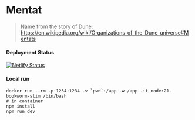 # Mentat
> Name from the story of Dune: https://en.wikipedia.org/wiki/Organizations_of_the_Dune_universe#Mentats

#### Deployment Status
[![Netlify Status](https://api.netlify.com/api/v1/badges/e263382c-0b77-4565-ab77-59171da598f9/deploy-status)](https://app.netlify.com/sites/peaceful-haupia-3d45cd/deploys)

#### Local run
```shell
docker run --rm -p 1234:1234 -v `pwd`:/app -w /app -it node:21-bookworm-slim /bin/bash
# in container
npm install
npm run dev
```
